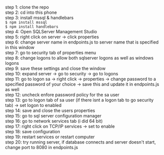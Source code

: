 step 1: clone the repo <br/>
step 2: cd into this phone <br/>
step 3: install mssql & handlebars <br/>
`$ npm install mssql` <br/>
`$ npm install handlebars` <br/>
step 4: Open SQLServer Management Studio <br/>
step 5: right click on server -> click properties <br/>
step 6: change server name in endpoints.js to server name that is specified in this window <br/>
step 7: go to security tab of properties menu <br/>
step 8: change logons to allow both sqlserver logons as well as windows logons <br/>
step 9: save these settings and close the window <br/>
step 10: expand server -> go to security -> go to logons <br/>
step 11: go to logon sa -> right click -> properties -> change password to a specified password of your choice -> save this and update it in endpoints.js as well <br/>
step 12: uncheck enfore password policy for the sa user <br/>
step 13: go to logon tab of sa user (if there isnt a logon tab to go security tab) -> set logon to enabled <br/>
step 14: save and close the users properties <br/>
step 15: go to sql server configuration manager <br/>
step 16: go to network services tab (i did 64 bit) <br/>
step 17: right click on TCP/IP services -> set to enable <br/>
step 18: save configuration <br/>
step 19: restart services or restart computer <br/>
step 20: try running server, if database connects and server doesn't start, change port to 8080 in endpoints.js <br/>

